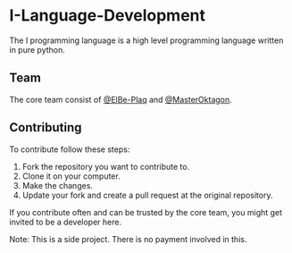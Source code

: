# I-Language-Development
The I programming language is a high level programming language written in pure python. 

## Team
The core team consist of [@ElBe-Plaq](https://github.com/ElBe-Plaq) and [@MasterOktagon](https://github.com/MasterOktagon).

## Contributing
To contribute follow these steps:
1. Fork the repository you want to contribute to.
2. Clone it on your computer.
3. Make the changes.
4. Update your fork and create a pull request at the original repository.

If you contribute often and can be trusted by the core team, you might get invited to be a developer here.

Note: This is a side project. There is no payment involved in this.
